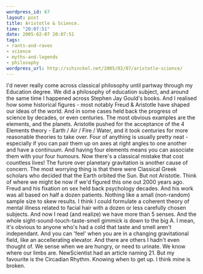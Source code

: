 ```yaml
--- 
wordpress_id: 67
layout: post
title: Aristotle & Science.
time: "20:07:51"
date: 2005-02-07 20:07:51
tags: 
- rants-and-raves
- science
- myths-and-legends
- philosophy
wordpress_url: http://schinckel.net/2005/02/07/aristotle-science/
---
```

I'd never really come across classical philosophy until partway through my Education degree. We did a philosophy of education subject, and around the same time I happened across Stephen Jay Gould's books. And I realised how some historical figures - most notably Freud & Aristotle have shaped our ideas of the world. And in some cases held back the progress of science by decades, or even centuries. The most obvious examples are the elements, and the planets. Aristotle pushed for the acceptance of the 4 Elements theory - Earth / Air / Fire / Water, and it took centuries for more reasonable theories to take over. Four of anything is usually pretty neat - especially if you can pair them up on axes at right angles to one another and have a continuum. And having four elements means you can associate them with your four humours. Now there's a classical mistake that cost countless lives! The furore over planetary gravitation is another cause of concern. The most worrying thing is that there were Classical Greek scholars who decided that the Earth orbited the Sun. But not Aristotle. Think of where we might be now if we'd figured this one out 2000 years ago. Freud and his fixation on sex held back psychology decades. And his work was all based on half a dozen patients. Nothing like a small (non-random) sample size to skew results. I think I could formulate a coherent theory of mental illness related to facial hair with a dozen or less carefully chosen subjects. And now I read (and realize) we have more than 5 senses. And the whole sight-sound-touch-taste-smell gimmick is down to the big A. I mean, it's obvious to anyone who's had a cold that taste and smell aren't independant. And you can 'feel' when you are in a changing gravitational field, like an accellerating elevator. And there are others I hadn't even thought of. We sense when we are hungry, or need to urinate. We know where our limbs are. NewScientist had an article naming 21. But my favourite is the Circadian Rhythm. Knowing when to get up. I think mine is broken. 
